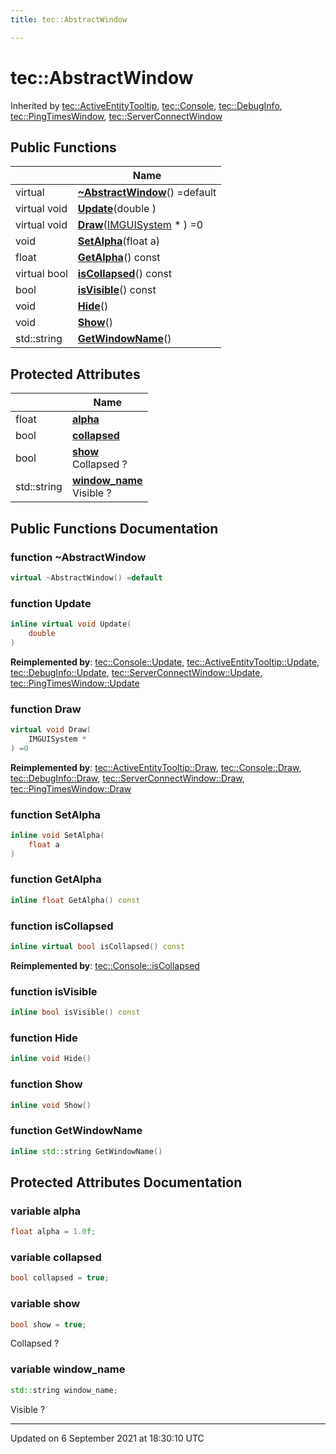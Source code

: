 ```yaml
---
title: tec::AbstractWindow

---
```


# tec::AbstractWindow





Inherited by [tec::ActiveEntityTooltip](/engine/Classes/classtec_1_1_active_entity_tooltip/), [tec::Console](/engine/Classes/classtec_1_1_console/), [tec::DebugInfo](/engine/Classes/classtec_1_1_debug_info/), [tec::PingTimesWindow](/engine/Classes/classtec_1_1_ping_times_window/), [tec::ServerConnectWindow](/engine/Classes/classtec_1_1_server_connect_window/)

## Public Functions

|                | Name           |
| -------------- | -------------- |
| virtual | **[~AbstractWindow](/engine/Classes/classtec_1_1_abstract_window/#function-~abstractwindow)**() =default |
| virtual void | **[Update](/engine/Classes/classtec_1_1_abstract_window/#function-update)**(double ) |
| virtual void | **[Draw](/engine/Classes/classtec_1_1_abstract_window/#function-draw)**([IMGUISystem](/engine/Classes/classtec_1_1_i_m_g_u_i_system/) * ) =0 |
| void | **[SetAlpha](/engine/Classes/classtec_1_1_abstract_window/#function-setalpha)**(float a) |
| float | **[GetAlpha](/engine/Classes/classtec_1_1_abstract_window/#function-getalpha)**() const |
| virtual bool | **[isCollapsed](/engine/Classes/classtec_1_1_abstract_window/#function-iscollapsed)**() const |
| bool | **[isVisible](/engine/Classes/classtec_1_1_abstract_window/#function-isvisible)**() const |
| void | **[Hide](/engine/Classes/classtec_1_1_abstract_window/#function-hide)**() |
| void | **[Show](/engine/Classes/classtec_1_1_abstract_window/#function-show)**() |
| std::string | **[GetWindowName](/engine/Classes/classtec_1_1_abstract_window/#function-getwindowname)**() |

## Protected Attributes

|                | Name           |
| -------------- | -------------- |
| float | **[alpha](/engine/Classes/classtec_1_1_abstract_window/#variable-alpha)**  |
| bool | **[collapsed](/engine/Classes/classtec_1_1_abstract_window/#variable-collapsed)**  |
| bool | **[show](/engine/Classes/classtec_1_1_abstract_window/#variable-show)** <br>Collapsed ?  |
| std::string | **[window_name](/engine/Classes/classtec_1_1_abstract_window/#variable-window_name)** <br>Visible ?  |

## Public Functions Documentation

### function ~AbstractWindow

```cpp
virtual ~AbstractWindow() =default
```


### function Update

```cpp
inline virtual void Update(
    double 
)
```


**Reimplemented by**: [tec::Console::Update](/engine/Classes/classtec_1_1_console/#function-update), [tec::ActiveEntityTooltip::Update](/engine/Classes/classtec_1_1_active_entity_tooltip/#function-update), [tec::DebugInfo::Update](/engine/Classes/classtec_1_1_debug_info/#function-update), [tec::ServerConnectWindow::Update](/engine/Classes/classtec_1_1_server_connect_window/#function-update), [tec::PingTimesWindow::Update](/engine/Classes/classtec_1_1_ping_times_window/#function-update)


### function Draw

```cpp
virtual void Draw(
    IMGUISystem * 
) =0
```


**Reimplemented by**: [tec::ActiveEntityTooltip::Draw](/engine/Classes/classtec_1_1_active_entity_tooltip/#function-draw), [tec::Console::Draw](/engine/Classes/classtec_1_1_console/#function-draw), [tec::DebugInfo::Draw](/engine/Classes/classtec_1_1_debug_info/#function-draw), [tec::ServerConnectWindow::Draw](/engine/Classes/classtec_1_1_server_connect_window/#function-draw), [tec::PingTimesWindow::Draw](/engine/Classes/classtec_1_1_ping_times_window/#function-draw)


### function SetAlpha

```cpp
inline void SetAlpha(
    float a
)
```


### function GetAlpha

```cpp
inline float GetAlpha() const
```


### function isCollapsed

```cpp
inline virtual bool isCollapsed() const
```


**Reimplemented by**: [tec::Console::isCollapsed](/engine/Classes/classtec_1_1_console/#function-iscollapsed)


### function isVisible

```cpp
inline bool isVisible() const
```


### function Hide

```cpp
inline void Hide()
```


### function Show

```cpp
inline void Show()
```


### function GetWindowName

```cpp
inline std::string GetWindowName()
```


## Protected Attributes Documentation

### variable alpha

```cpp
float alpha = 1.0f;
```


### variable collapsed

```cpp
bool collapsed = true;
```


### variable show

```cpp
bool show = true;
```

Collapsed ? 

### variable window_name

```cpp
std::string window_name;
```

Visible ? 

-------------------------------

Updated on  6 September 2021 at 18:30:10 UTC